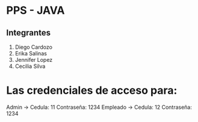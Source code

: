 # PPS - JAVA

## Integrantes

1. Diego Cardozo
2. Erika Salinas
3. Jennifer Lopez
4. Cecilia Silva

# Las credenciales de acceso para:
Admin -> Cedula: 11  Contraseña: 1234
Empleado -> Cedula: 12  Contraseña: 1234
